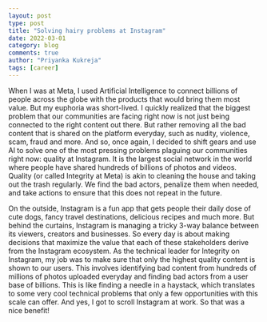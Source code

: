 ```yaml
---
layout: post
type: post
title: "Solving hairy problems at Instagram"
date: 2022-03-01
category: blog
comments: true
author: "Priyanka Kukreja"
tags: [career]
---
```


When I was at Meta, I used Artificial Intelligence to connect billions of people across the globe with the products that would bring them most value. But my euphoria was short-lived. I quickly realized that the biggest problem that our communities are facing right now is not just being connected to the right content out there. But rather removing all the bad content that is shared on the platform everyday, such as nudity, violence, scam, fraud and more. And so, once again, I decided to shift gears and use AI to solve one of the most pressing problems plaguing our communities right now: quality at Instagram. It is the largest social network in the world where people have shared hundreds of billions of photos and videos. Quality (or called Integrity at Meta) is akin to cleaning the house and taking out the trash regularly. We find the bad actors, penalize them when needed, and take actions to ensure that this does not repeat in the future.

On the outside, Instagram is a fun app that gets people their daily dose of cute dogs, fancy travel destinations, delicious recipes and much more. But behind the curtains, Instagram is managing a tricky 3-way balance between its viewers, creators and businesses. So every day is about making decisions that maximize the value that each of these stakeholders derive from the Instagram ecosystem. As the technical leader for Integrity on Instagram, my job was to make sure that only the highest quality content is shown to our users. This involves identifying bad content from hundreds of millions of photos uploaded everyday and finding bad actors from a user base of billions. This is like finding a needle in a haystack, which translates to some very cool technical problems that only a few opportunities with this scale can offer. And yes, I got to scroll Instagram at work. So that was a nice benefit!
